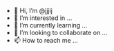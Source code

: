 - 👋 Hi, I’m @jjjij
- 👀 I’m interested in ...
- 🌱 I’m currently learning ...
- 💞️ I’m looking to collaborate on ...
- 📫 How to reach me ...

<!---
jjjij/jjjij is a ✨ special ✨ repository because its `README.md` (this file) appears on your GitHub profile.
You can click the Preview link to take a look at your changes.
--->
